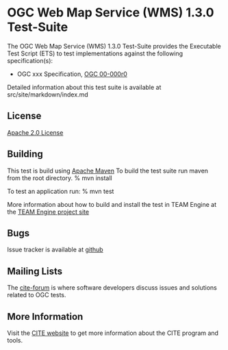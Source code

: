 # OGC Web Map Service (WMS)  1.3.0 Test-Suite

The OGC Web Map Service (WMS)  1.3.0 Test-Suite provides the Executable Test Script (ETS) to test implementations against the following specification(s):

- OGC xxx Specification, [OGC 00-000r0](http://portal.opengeospatial.org/files/?artifact_id=00)

Detailed information about this test suite is available at src/site/markdown/index.md

## License

[Apache 2.0 License](LICENSE.md)

## Building

This test is build using [Apache Maven](http://maven.apache.org/) To 
build the test suite run maven from the root directory.
   % mvn install
     
To test an application run:
    % mvn test
    
More information about how to build and install the test in TEAM Engine at the [TEAM Engine project site](  https://github.com/opengeospatial/teamengine/tree/master/src/site)

## Bugs

Issue tracker is available at [github](https://github.com/opengeospatial/ets-wms130/issues)

## Mailing Lists

The [cite-forum](http://cite.opengeospatial.org/forum) is where software developers discuss issues and solutions related to OGC tests. 

## More Information

Visit the [CITE website](http://cite.opengeospatial.org/) to get more information about the CITE program and tools.

